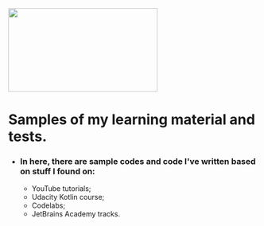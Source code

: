 <img src="https://encrypted-tbn0.gstatic.com/images?q=tbn:ANd9GcSpM9j3Y1K8coolE7PhVzu9U_r-X1HLNZGswQ&usqp=CAU" width="300" height="168"/>

#  Samples of my learning material and tests.
- ### In here, there are sample codes and code I've written based on stuff I found on:
    -  YouTube tutorials;
    -  Udacity Kotlin course;
    -  Codelabs;
    -  JetBrains Academy tracks.

